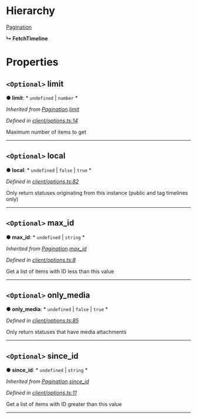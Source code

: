 

# Hierarchy

 [Pagination](_client_options_.pagination.md)

**↳ FetchTimeline**

# Properties

<a id="limit"></a>

## `<Optional>` limit

**● limit**: * `undefined` &#124; `number`
*

*Inherited from [Pagination](_client_options_.pagination.md).[limit](_client_options_.pagination.md#limit)*

*Defined in [client/options.ts:14](https://github.com/lagunehq/core/blob/dae58ab/src/client/options.ts#L14)*

Maximum number of items to get

___
<a id="local"></a>

## `<Optional>` local

**● local**: * `undefined` &#124; `false` &#124; `true`
*

*Defined in [client/options.ts:82](https://github.com/lagunehq/core/blob/dae58ab/src/client/options.ts#L82)*

Only return statuses originating from this instance (public and tag timelines only)

___
<a id="max_id"></a>

## `<Optional>` max_id

**● max_id**: * `undefined` &#124; `string`
*

*Inherited from [Pagination](_client_options_.pagination.md).[max_id](_client_options_.pagination.md#max_id)*

*Defined in [client/options.ts:8](https://github.com/lagunehq/core/blob/dae58ab/src/client/options.ts#L8)*

Get a list of items with ID less than this value

___
<a id="only_media"></a>

## `<Optional>` only_media

**● only_media**: * `undefined` &#124; `false` &#124; `true`
*

*Defined in [client/options.ts:85](https://github.com/lagunehq/core/blob/dae58ab/src/client/options.ts#L85)*

Only return statuses that have media attachments

___
<a id="since_id"></a>

## `<Optional>` since_id

**● since_id**: * `undefined` &#124; `string`
*

*Inherited from [Pagination](_client_options_.pagination.md).[since_id](_client_options_.pagination.md#since_id)*

*Defined in [client/options.ts:11](https://github.com/lagunehq/core/blob/dae58ab/src/client/options.ts#L11)*

Get a list of items with ID greater than this value

___

